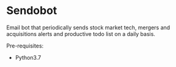 # Sendobot

Email bot that periodically sends stock market tech, mergers and acquisitions alerts and productive todo list on a daily basis. 

Pre-requisites:
- Python3.7
